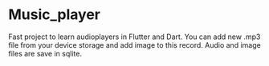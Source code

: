 # Music_player

Fast project to learn audioplayers in Flutter and Dart. 
You can add new .mp3 file from your device storage and add image to this record. 
Audio and image files are save in sqlite.

